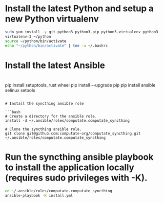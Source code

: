 # Install the latest Python and setup a new Python virtualenv

```bash
sudo yum install -y git python3 python3-pip python3-virtualenv python3-libselinux python3-libsemanage python3-policycoreutils
virtualenv-3 ~/python
source ~/python/bin/activate
echo "~/python/bin/activate" | tee -a ~/.bashrc
```

# Install the latest Ansible

#
pip install setuptools_rust wheel
pip install --upgrade pip
pip install ansible selinux setools
```

# Install the syncthing ansible role

```bash
# Create a directory for the ansible role. 
install -d ~/.ansible/roles/computate.computate_syncthing

# Clone the syncthing ansible role. 
git clone git@github.com:computate-org/computate_syncthing.git ~/.ansible/roles/computate.computate_syncthing
```

# Run the syncthing ansible playbook to install the application locally (requires sudo privileges with -K). 

```bash
cd ~/.ansible/roles/computate.computate_syncthing
ansible-playbook -K install.yml
```



